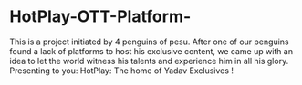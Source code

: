 # HotPlay-OTT-Platform-

This is a project initiated by 4 penguins of pesu. After one of our penguins found a lack of platforms to host his exclusive content, we came up with an idea to let the world witness his talents and experience him in all his glory. 
Presenting to you: HotPlay: The home of Yadav Exclusives !
